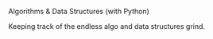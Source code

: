 Algorithms & Data Structures (with Python)

Keeping track of the endless algo and data structures grind. 

